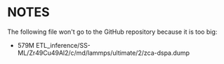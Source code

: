 # NOTES

The following file won't go to the GitHub repository because it is too big:

- 579M ETL_inference/SS-ML/Zr49Cu49Al2/c/md/lammps/ultimate/2/zca-dspa.dump
